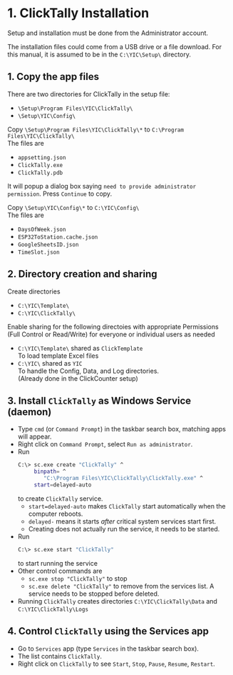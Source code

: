 # 1. ClickTally Installation

Setup and installation must be done from the Administrator account.

The installation files could come from a USB drive or a file download.  For this manual, it is assumed to be in the `C:\YIC\Setup\` directory.

## 1. Copy the app files

There are two directories for ClickTally in the setup file:

- `\Setup\Program Files\YIC\ClickTally\`
- `\Setup\YIC\Config\`

Copy `\Setup\Program Files\YIC\ClickTally\*` to `C:\Program Files\YIC\ClickTally\`\
The files are

- `appsetting.json`
- `ClickTally.exe`
- `ClickTally.pdb`

It will popup a dialog box saying `need to provide administrator permission`.  Press `Continue` to copy.

Copy `\Setup\YIC\Config\*` to `C:\YIC\Config\`\
The files are

- `DaysOfWeek.json`
- `ESP32ToStation.cache.json`
- `GoogleSheetsID.json`
- `TimeSlot.json`

## 2. Directory creation and sharing

Create directories

- `C:\YIC\Template\`
- `C:\YIC\ClickTally\`

Enable sharing for the following directoies with appropriate Permissions (Full Control or Read/Write) for everyone or individual users as needed

- `C:\YIC\Template\` shared as `ClickTemplate`\
  To load template Excel files
- `C:\YIC\` shared as `YIC`\
  To handle the Config, Data, and Log directories.\
  (Already done in the ClickCounter setup)

## 3. Install `ClickTally` as Windows Service (daemon)

- Type `cmd` (or `Command Prompt`) in the taskbar search box, matching apps will appear.
- Right click on `Command Prompt`, select `Run as administrator`.
- Run
  ```BASH
  C:\> sc.exe create "ClickTally" ^
       binpath= ^
          "C:\Program Files\YIC\ClickTally\ClickTally.exe" ^
       start=delayed-auto
  ```
  to create `ClickTally` service.
   - `start=delayed-auto` makes `ClickTally` start automatically when the computer reboots.
   - `delayed-` means it starts _after_ critical system services start first.
   - Creating does not actually run the service, it needs to be started.
- Run
  ```BASH
  C:\> sc.exe start "ClickTally"
  ```
  to start running the service
- Other control commands are
  - `sc.exe stop "ClickTally"` to stop
  - `sc.exe delete "ClickTally"` to remove from the services list. A service needs to be stopped before deleted.
- Running `ClickTally` creates directories `C:\YIC\ClickTally\Data` and `C:\YIC\ClickTally\Logs`

## 4. Control `ClickTally` using the Services app

- Go to `Services` app (type `Services` in the taskbar search box).
- The list contains `ClickTally`.
- Right click on `ClickTally` to see `Start`, `Stop`, `Pause`, `Resume`, `Restart`.
